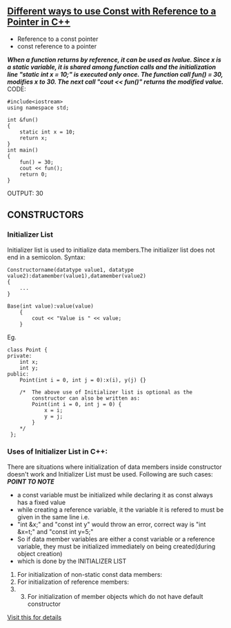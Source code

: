 ## [Different ways to use Const with Reference to a Pointer in C++](https://www.geeksforgeeks.org/different-ways-to-use-const-with-reference-to-a-pointer-in-c/)

- Reference to a const pointer
- const reference to a pointer

<i><b>When a function returns by reference, it can be used as lvalue. Since x is a static variable, it is shared among function calls and the initialization line "static int x = 10;" is executed only once. The function call fun() = 30, modifies x to 30. The next call "cout << fun()" returns the modified value.</b></i>
CODE:
```
#include<iostream>
using namespace std;
 
int &fun()
{
    static int x = 10;
    return x;
}
int main()
{
    fun() = 30;
    cout << fun();
    return 0;
}
```
OUTPUT: 30

## CONSTRUCTORS

### Initializer List
Initializer list is used to initialize data members.The initializer list does not end in a semicolon.
Syntax: 
```
Constructorname(datatype value1, datatype value2):datamember(value1),datamember(value2)
{
    ...
}

Base(int value):value(value)
    {
        cout << "Value is " << value;
    }
```

Eg.
```
class Point {
private:
    int x;
    int y;
public:
    Point(int i = 0, int j = 0):x(i), y(j) {}

    /*  The above use of Initializer list is optional as the
        constructor can also be written as:
        Point(int i = 0, int j = 0) {
            x = i;
            y = j;
        }
    */
 };
```
### Uses of Initializer List in C++:
There are situations where initialization of data members inside constructor doesn't work and Initializer List must be used. Following are such cases:
<i><b>POINT TO NOTE</b></i>
- a const variable must be initialized while declaring it as const always has a fixed value
- while creating a reference variable, it the variable it is refered to must be given in the same line i.e. 
- "int &x;" and "const int y" would throw an error, correct way is "int &x=t;" and "const int y=5;"
- So if data member variables are either a const variable or a reference variable, they must be initialized immediately on being created(during object creation) 
- which is done by the INITIALIZER LIST 

1) For initialization of non-static const data members: 
2) For initialization of reference members: 
3) 3) For initialization of member objects which do not have default constructor

[Visit this for details](https://www.geeksforgeeks.org/when-do-we-use-initializer-list-in-c/)
